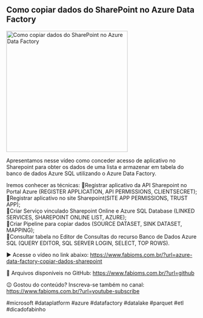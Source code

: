 ## Como copiar dados do SharePoint no Azure Data Factory

<img src="https://fabioms.com.br//uploads/youtube/Slide94.png" alt="Como copiar dados do SharePoint no Azure Data Factory" title="Azure Data Factory" width="320"/>

Apresentamos nesse vídeo como conceder acesso de aplicativo no Sharepoint para obter os dados de uma lista e armazenar em tabela do banco de dados Azure SQL utilizando o Azure Data Factory.

Iremos conhecer as técnicas:
🔹Registrar aplicativo da API Sharepoint no Portal Azure (REGISTER APPLICATION, API PERMISSIONS, CLIENTSECRET);  
🔹Registrar aplicativo no site Sharepoint(SITE APP PERMISSIONS, TRUST APP);  
🔹Criar Serviço vinculado Sharepoint Online e Azure SQL Database (LINKED SERVICES, SHAREPOINT ONLINE LIST, AZURE);  
🔹Criar Pipeline para copiar dados (SOURCE DATASET, SINK DATASET, MAPPING);  
🔹Consultar tabela no Editor de Consultas do recurso Banco de Dados Azure SQL (QUERY EDITOR, SQL SERVER LOGIN, SELECT, TOP ROWS).

▶️ Acesse o vídeo no link abaixo:
https://www.fabioms.com.br/?url=azure-data-factory-copiar-dados-sharepoint

📁 Arquivos disponíveis no GitHub:
https://www.fabioms.com.br/?url=github

😉 Gostou do conteúdo? Inscreva-se também no canal:
https://www.fabioms.com.br/?url=youtube-subscribe

#microsoft #dataplatform #azure #datafactory #datalake #parquet #etl #dicadofabinho 